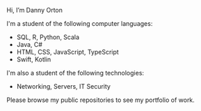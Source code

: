 Hi, I’m Danny Orton

I'm a student of the following computer languages:

<ul>
    <li>SQL, R, Python, Scala</li>
    <li>Java, C#</li>
    <li>HTML, CSS, JavaScript, TypeScript</li>
    <li>Swift, Kotlin</li>
</ul>

I'm also a student of the following technologies:

<ul>
    <li>Networking, Servers, IT Security</li>
</ul>

Please browse my public repositories to see my portfolio of work.

<!---
dannyvorton/dannyvorton is a ✨ special ✨ repository because its `README.md` (this file) appears on your GitHub profile.
You can click the Preview link to take a look at your changes.
--->
